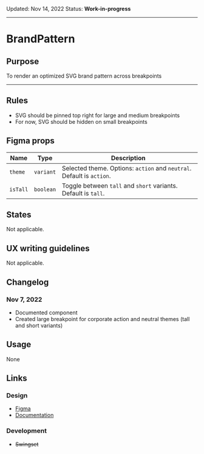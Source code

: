 Updated: Nov 14, 2022
Status: **Work-in-progress**

---

# BrandPattern

## Purpose

To render an optimized SVG brand pattern across breakpoints

---

## Rules

- SVG should be pinned top right for large and medium breakpoints
- For now, SVG should be hidden on small breakpoints

## Figma props

| Name     | Type      | Description                                                           |
| -------- | --------- | --------------------------------------------------------------------- |
| `theme`  | `variant` | Selected theme. Options: `action` and `neutral`. Default is `action`. |
| `isTall` | `boolean` | Toggle between `tall` and `short` variants. Default is `tall`.        |

## States

Not applicable.

## UX writing guidelines

Not applicable.

## Changelog

### Nov 7, 2022

- Documented component
- Created large breakpoint for corporate action and neutral themes (tall and short variants)

## Usage

None

## Links

### Design

- [Figma](https://www.figma.com/file/7cYgDM618stjYUHDqAfRec/Components?node-id=2303%3A11771)
- [Documentation](https://hashicorp-wpl-documentation.vercel.app/components/brand-pattern)

### Development

- ~~Swingset~~

